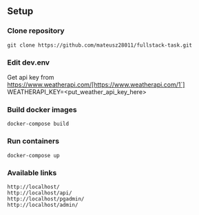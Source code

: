 ## Setup

### Clone repository
    git clone https://github.com/mateusz28011/fullstack-task.git
### Edit dev.env
Get api key from https://www.weatherapi.com/[https://www.weatherapi.com/1`]
    WEATHERAPI_KEY=<put_weather_api_key_here>
### Build docker images
    docker-compose build
### Run containers
    docker-compose up
### Available links
    http://localhost/
    http://localhost/api/
    http://localhost/pgadmin/
    http://localhost/admin/
